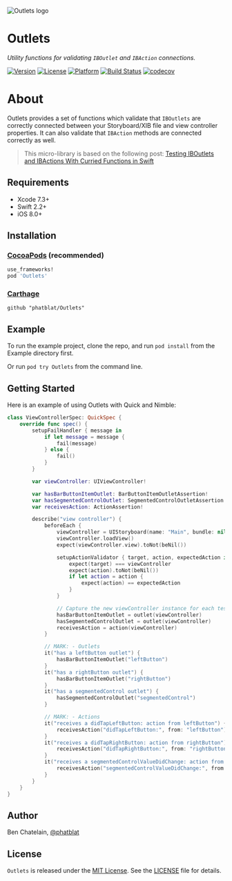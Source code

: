 ![Outlets logo](http://phatbl.at/images/outlets-logo.png "Outlets logo showing electrical sockets from various contries")

# Outlets

_Utility functions for validating `IBOutlet` and `IBAction` connections._

[![Version](https://img.shields.io/cocoapods/v/Outlets.svg?style=flat)](http://cocoapods.org/pods/Outlets)
[![License](https://img.shields.io/cocoapods/l/Outlets.svg?style=flat)](http://cocoapods.org/pods/Outlets)
[![Platform](https://img.shields.io/cocoapods/p/Outlets.svg?style=flat)](http://cocoapods.org/pods/Outlets)
[![Build Status](https://travis-ci.org/phatblat/Outlets.svg?branch=master)](https://travis-ci.org/phatblat/Outlets)
[![codecov](https://codecov.io/gh/phatblat/Outlets/branch/master/graph/badge.svg)](https://codecov.io/gh/phatblat/Outlets)

# About

Outlets provides a set of functions which validate that `IBOutlets` are
correctly connected between your Storyboard/XIB file and view controller properties. It
can also validate that `IBAction` methods are connected correctly as well.

> This micro-library is based on the following post:
> [Testing IBOutlets and IBActions With Curried Functions in Swift](http://phatbl.at/2016/04/29/testing-iboutlets-and-ibactions-with-curried-functions-in-swift.html)


## Requirements

- Xcode 7.3+
- Swift 2.2+
- iOS 8.0+

## Installation

### [CocoaPods](http://cocoapods.org) (recommended)

```ruby
use_frameworks!
pod 'Outlets'
```

### [Carthage](https://github.com/Carthage/Carthage)

```
github "phatblat/Outlets"
```

## Example

To run the example project, clone the repo, and run `pod install` from the Example directory first.

Or run `pod try Outlets` from the command line.

## Getting Started

Here is an example of using Outlets with Quick and Nimble:

```swift
class ViewControllerSpec: QuickSpec {
	override func spec() {
        setupFailHandler { message in
            if let message = message {
                fail(message)
            } else {
                fail()
            }
        }

		var viewController: UIViewController!

		var hasBarButtonItemOutlet: BarButtonItemOutletAssertion!
		var hasSegmentedControlOutlet: SegmentedControlOutletAssertion!
		var receivesAction: ActionAssertion!

		describe("view controller") {
			beforeEach {
				viewController = UIStoryboard(name: "Main", bundle: nil).instantiateViewControllerWithIdentifier("ViewController")
				viewController.loadView()
				expect(viewController.view).toNot(beNil())

                setupActionValidator { target, action, expectedAction in
                    expect(target) === viewController
                    expect(action).toNot(beNil())
                    if let action = action {
                        expect(action) == expectedAction
                    }
                }

				// Capture the new viewController instance for each test
				hasBarButtonItemOutlet = outlet(viewController)
				hasSegmentedControlOutlet = outlet(viewController)
				receivesAction = action(viewController)
			}

			// MARK: - Outlets
			it("has a leftButton outlet") {
				hasBarButtonItemOutlet("leftButton")
			}
			it("has a rightButton outlet") {
				hasBarButtonItemOutlet("rightButton")
			}
			it("has a segmentedControl outlet") {
				hasSegmentedControlOutlet("segmentedControl")
			}

			// MARK: - Actions
			it("receives a didTapLeftButton: action from leftButton") {
				receivesAction("didTapLeftButton:", from: "leftButton")
			}
			it("receives a didTapRightButton: action from rightButton") {
				receivesAction("didTapRightButton:", from: "rightButton")
			}
			it("receives a segmentedControlValueDidChange: action from segmentedControl") {
				receivesAction("segmentedControlValueDidChange:", from: "segmentedControl")
			}
		}
	}
}
```

## Author

Ben Chatelain, [@phatblat](https://twitter.com/phatblat)

## License

`Outlets` is released under the [MIT License](http://opensource.org/licenses/MIT). See the [LICENSE](LICENSE.md) file for details.
